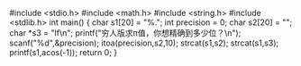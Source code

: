 #include <stdio.h>
#include <math.h>
#include <string.h>
#include <stdlib.h>
int main()
{
	char s1[20] = "%.";
	int precision = 0;
	char s2[20] = "";
	char *s3 = "lf\n";
	printf("穷人版求π值，你想精确到多少位？\n");
	scanf("%d",&precision);
	itoa(precision,s2,10);
	strcat(s1,s2);
	strcat(s1,s3);
	printf(s1,acos(-1));
    return 0;
}
